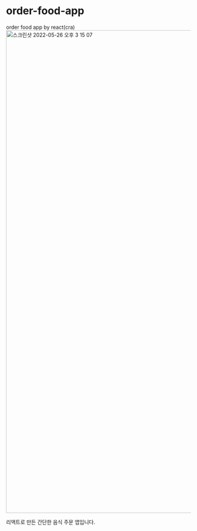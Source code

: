 # order-food-app
order food app by react(cra)
<img width="1312" alt="스크린샷 2022-05-26 오후 3 15 07" src="https://user-images.githubusercontent.com/66048317/170428547-8d54a218-e0c4-4dca-9566-6259dfd54a5f.png">

<p>리액트로 만든 간단한 음식 주문 앱입니다.</p>
